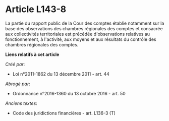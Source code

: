 # Article L143-8

La partie du rapport public de la Cour des comptes établie notamment sur la base des observations des chambres régionales des
comptes et consacrée aux collectivités territoriales est précédée d'observations relatives au fonctionnement, à l'activité,
aux moyens et aux résultats du contrôle des chambres régionales des comptes.

**Liens relatifs à cet article**

_Créé par_:

  - Loi n°2011-1862 du 13 décembre 2011 - art. 44

_Abrogé par_:

  - Ordonnance n°2016-1360 du 13 octobre 2016 - art. 50

_Anciens textes_:

  - Code des juridictions financières - art. L136-3 (T)
